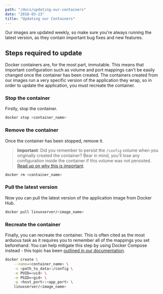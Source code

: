 ```yaml
---
path: "/docs/updating-our-containers"
date: "2018-03-23"
title: "Updating our Containers"
---
```


<div class="preface">
Our images are updated weekly, so make sure you're always running the latest version, as they contain important bug fixes and new features.
</div>

## Steps required to update

Docker containers are, for the most part, immutable. This means that important configuration such as volume and port mappings can't be easily changed once the container has been created. The containers created from our images run a very specific version of the application they wrap, so in order to update the application, you must recreate the container.

### Stop the container

Firstly, stop the container.

```bash
docker stop <container_name>
```

### Remove the container

Once the container has been stopped, remove it.

> **Important**: Did you remember to persist the <code>/config</code> volume when you originally created the container? Bear in mind, you'll lose any configuration inside the container if this volume was not persisted.  [Read up on why this is important](/docs/running-our-containers#the-code-classlanguage-textconfigcode-volume).

```bash
docker rm <container_name>
```

### Pull the latest version

Now you can pull the latest version of the application image from Docker Hub.

```bash
docker pull linuxserver/<image_name>
```

### Recreate the container

Finally, you can recreate the container. This is often cited as the most arduous task as it requires you to remember all of the mappings you set beforehand. You can help mitigate this step by using Docker Compose instead - this topic has been [outlined in our documentation](/docs/started-with-compose).

```bash
docker create \
    --name=<container_name> \
    -v <path_to_data>:/config \
    -e PUID=<uid> \
    -e PGID=<gid> \
    -p <host_port>:<app_port> \
    linuxserver/<image_name>
```
